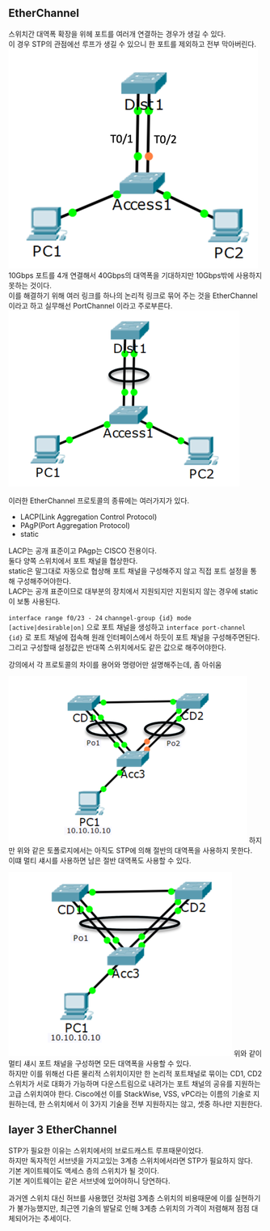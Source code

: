 ## EtherChannel
스위치간 대역폭 확장을 위헤 포트를 여러개 연결하는 경우가 생길 수 있다.  
이 경우 STP의 관점에선 루프가 생길 수 있으니 한 포트를 제외하고 전부 막아버린다.
![](src/STP_no_EtherChannel.png)
10Gbps 포트를 4개 연결해서 40Gbps의 대역폭을 기대하지만 10Gbps밖에 사용하지 못하는 것이다.  
이를 해결하기 위해 여러 링크를 하나의 논리적 링크로 묶어 주는 것을 EtherChannel이라고 하고 실무해선 PortChannel 이라고 주로부른다.
![](src/STP_with_EtherChannel.png)

이러한 EtherChannel 프로토콜의 종류에는 여러가지가 있다.  
- LACP(Link Aggregation Control Protocol)
- PAgP(Port Aggregation Protocol)
- static

LACP는 공개 표준이고 PAgp는 CISCO 전용이다.  
둘다 양쪽 스위치에서 포트 채널을 협상한다.  
static은 말그대로 자동으로 협상해 포트 채널을 구성해주지 않고 직접 포트 설정을 통해 구성해주어야한다.  
LACP는 공개 표준이므로 대부분의 장치에서 지원되지만 지원되지 않는 경우에 static이 보통 사용된다.  

`interface range f0/23 - 24`
`channgel-group {id} mode [active|desirable|on]`
으로 포트 채널을 생성하고 
`interface port-channel {id}`
로 포트 채널에 접속해 원래 인터페이스에서 하듯이 포트 채널을 구성해주면된다.  
그리고 구성할때 설정값은 반대쪽 스위치에서도 같은 값으로 해주어야한다.  

강의에서 각 프로토콜의 차이를 용어와 명령어만 설명해주는데, 좀 아쉬움

![](src/STP_with_EtherChnnel_2.png)
하지만 위와 같은 토폴로지에서는 아직도 STP에 의해 절반의 대역폭을 사용하지 못한다.  
이떄 멀티 섀시를 사용하면 남은 절반 대역폭도 사용할 수 있다.  

![](src/Multi-chassis-EtherChannel.png)
위와 같이 멀티 섀시 포트 채널을 구성하면 모든 대역폭을 사용할 수 있다.  
하지만 이를 위해선 다른 물리적 스위치이지만 한 논리적 포트채널로 묶이는 CD1, CD2 스위치가 서로 대화가 가능하며 다운스트림으로 내려가는 포트 채널의 공유를 지원하는 고급 스위치여야 한다. 
Cisco에선 이를 StackWise, VSS, vPC라는 이름의 기술로 지원하는데, 한 스위치에서 이 3가지 기술을 전부 지원하지는 않고, 셋중 하나만 지원한다.  


## layer 3 EtherChannel
STP가 필요한 이유는 스위치에서의 브로드캐스트 루프때문이었다.  
하지만 독자적인 서브넷을 가지고있는 3계층 스위치에서라면 STP가 필요하지 않다.  
기본 게이트웨이도 액세스 층의 스위치가 될 것이다.  
기본 게이트웨이는 같은 서브넷에 있어야하니 당연하다.  

과거엔 스위치 대신 허브를 사용했던 것처럼 3계층 스위치의 비용때문에 이를 실현하기가 불가능했지만, 최근엔 기술의 발달로 인해 3계층 스위치의 가격이 저렴해져 점점 대체되어가는 추세이다.  
